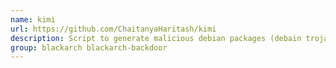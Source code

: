 ```yaml
---
name: kimi
url: https://github.com/ChaitanyaHaritash/kimi
description: Script to generate malicious debian packages (debain trojans).
group: blackarch blackarch-backdoor
---
```

